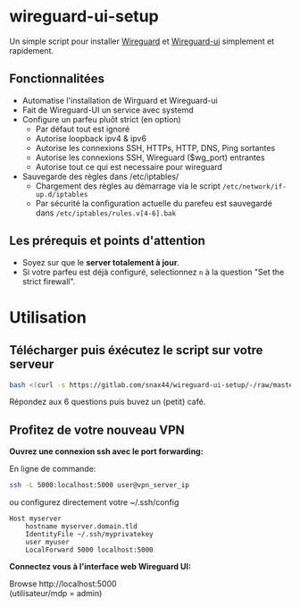 # wireguard-ui-setup

Un simple script pour installer [Wireguard](https://www.wireguard.com/) et [Wireguard-ui](https://github.com/ngoduykhanh/wireguard-ui) simplement et rapidement.

## Fonctionnalitées

- Automatise l'installation de Wirguard et Wireguard-ui
- Fait de Wireguard-UI un service avec systemd
- Configure un parfeu pluôt strict (en option)
  - Par défaut tout est ignoré
  - Autorise loopback ipv4 & ipv6
  - Autorise les connexions SSH, HTTPs, HTTP, DNS, Ping sortantes
  - Autorise les connexions SSH, Wireguard ($wg_port) entrantes
  - Autorise tout ce qui est necessaire pour wireguard
- Sauvegarde des règles dans /etc/iptables/
  - Chargement des règles au démarrage via le script `/etc/network/if-up.d/iptables`
  - Par sécurité la configuration actuelle du parefeu est sauvegardé dans  `/etc/iptables/rules.v[4-6].bak`

## Les prérequis et points d'attention

- Soyez sur que le **server totalement à jour**.  
- Si votre parfeu est déjà configuré, selectionnez `n` à la question "Set the strict firewall".  

# Utilisation

## Télécharger puis éxécutez le script sur votre serveur

```bash
bash <(curl -s https://gitlab.com/snax44/wireguard-ui-setup/-/raw/master/install.sh)
```
Répondez aux 6 questions puis buvez un (petit) café.  

## Profitez de votre nouveau VPN

**Ouvrez une connexion ssh avec le port forwarding:**  

En ligne de commande:
```bash
ssh -L 5000:localhost:5000 user@vpn_server_ip
```
ou configurez directement votre ~/.ssh/config
```
Host myserver
	hostname myserver.domain.tld
	IdentityFile ~/.ssh/myprivatekey
	user myuser
	LocalForward 5000 localhost:5000
```

**Connectez vous à l'interface web Wireguard UI:**  

Browse http://localhost:5000  
(utilisateur/mdp = admin)  
